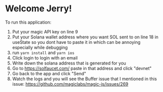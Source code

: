# Welcome Jerry!

To run this application: 

1. Put your magic API key on line 9
2. Put your Solana wallet address where you want SOL sent to on line 18 in useState
so you dont have to paste it in which can be annoying especially while debugging
3. run `yarn install` and `yarn ios`
4. Click login to login with an email
5. Write down the solana address that is generated for you
6. Go to https://solfaucet.com/ paste in that address and click "devnet"
7. Go back to the app and click "Send"
8. Watch the logs and you will see the Buffer issue that I mentioned in this issue: https://github.com/magiclabs/magic-js/issues/269 

